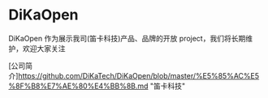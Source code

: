 # DiKaOpen 

 DiKaOpen 作为展示我司(笛卡科技)产品、品牌的开放 project，我们将长期维护，欢迎大家关注

[公司简介]https://github.com/DiKaTech/DiKaOpen/blob/master/%E5%85%AC%E5%8F%B8%E7%AE%80%E4%BB%8B.md "笛卡科技"
